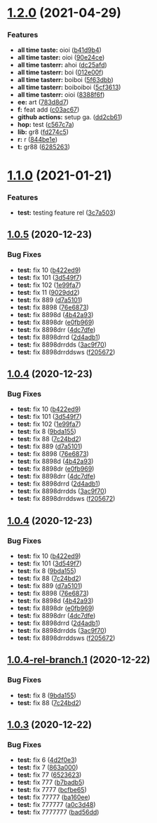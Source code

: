 # [1.2.0](https://github.com/sanjithkumar017/mathadd/compare/v1.1.0...v1.2.0) (2021-04-29)


### Features

* **all time taste:** oioi ([b41d9b4](https://github.com/sanjithkumar017/mathadd/commit/b41d9b4c3be547ed21d5480cd3773b4e5ca02cab))
* **all time taster:** oioi ([90e24ce](https://github.com/sanjithkumar017/mathadd/commit/90e24cee0f2d74c236bdf58bb79ef68b0025aad3))
* **all time tasterr:** ahoi ([dc25afd](https://github.com/sanjithkumar017/mathadd/commit/dc25afd6416eef61995123d754d45c0c4dc6fbe1))
* **all time tasterr:** boi ([012e00f](https://github.com/sanjithkumar017/mathadd/commit/012e00fef976c3c65deaae82f154b044ed9b6abd))
* **all time tasterr:** boiboi ([5f63dbb](https://github.com/sanjithkumar017/mathadd/commit/5f63dbbd7719fdf8735ba2c139e54841a13488a2))
* **all time tasterr:** boiboiboi ([5cf3613](https://github.com/sanjithkumar017/mathadd/commit/5cf3613250540a46aa8733e5398c538bc2c04f63))
* **all time tasterr:** oioi ([8388f6f](https://github.com/sanjithkumar017/mathadd/commit/8388f6f2216890d3ec9b47c2a8e3f36c48e31baf))
* **ee:** art ([783d8d7](https://github.com/sanjithkumar017/mathadd/commit/783d8d75038011d0bcc73211cc11b5a559f88afc))
* **f:** feat add ([c03ac67](https://github.com/sanjithkumar017/mathadd/commit/c03ac6764f20ff27a537befe2854f9b72866f3ea))
* **github actions:** setup ga. ([dd2cb61](https://github.com/sanjithkumar017/mathadd/commit/dd2cb614abbdea47a4e823f576225f6ac3645076))
* **hop:** test ([c567c7a](https://github.com/sanjithkumar017/mathadd/commit/c567c7a09997fcc620f6ef97b7602394aae2c073))
* **lib:** gr8 ([fd274c5](https://github.com/sanjithkumar017/mathadd/commit/fd274c5f5ce6184826ec5f3ffa07abb8200cd062))
* **r:** r ([844be1e](https://github.com/sanjithkumar017/mathadd/commit/844be1edf0aa116ecf7f5b413799c5fa90704313))
* **t:** gr88 ([6285263](https://github.com/sanjithkumar017/mathadd/commit/628526322845546ef44d1cad67a19c3ee7e7a949))

# [1.1.0](https://github.com/sanjithkumar017/mathadd/compare/v1.0.5...v1.1.0) (2021-01-21)


### Features

* **test:** testing feature rel ([3c7a503](https://github.com/sanjithkumar017/mathadd/commit/3c7a50322a1404ea7f1ce0a58439f7981e9d213a))

## [1.0.5](https://github.com/sanjithkumar017/mathadd/compare/v1.0.4...v1.0.5) (2020-12-23)


### Bug Fixes

* **test:** fix 10 ([b422ed9](https://github.com/sanjithkumar017/mathadd/commit/b422ed98b9761f2e022256491603e2d2a5904e72))
* **test:** fix 101 ([3d549f7](https://github.com/sanjithkumar017/mathadd/commit/3d549f7f5f554ef9ee770e3e714e6de0b3cac69a))
* **test:** fix 102 ([1e99fa7](https://github.com/sanjithkumar017/mathadd/commit/1e99fa78902e398f76ce71a97c7013e41ced4b9f))
* **test:** fix 11 ([9029dd2](https://github.com/sanjithkumar017/mathadd/commit/9029dd206f608c5d7487e1ed182f60f0d362dc4e))
* **test:** fix 889 ([d7a5101](https://github.com/sanjithkumar017/mathadd/commit/d7a5101d0944ac8fb6bb57f8bcac9287a900fb2a))
* **test:** fix 8898 ([76e6873](https://github.com/sanjithkumar017/mathadd/commit/76e6873ba35e1a91eefefd64119b4ea1ab45aadc))
* **test:** fix 8898d ([4b42a93](https://github.com/sanjithkumar017/mathadd/commit/4b42a93df78d844fecdf0852ba8037d66a60941e))
* **test:** fix 8898dr ([e0fb969](https://github.com/sanjithkumar017/mathadd/commit/e0fb96952518c625ece7ff5ab9ca5c8f3918d350))
* **test:** fix 8898drr ([4dc7dfe](https://github.com/sanjithkumar017/mathadd/commit/4dc7dfef6ae63d77dfade5d6a883b351f1af7824))
* **test:** fix 8898drrd ([2d4adb1](https://github.com/sanjithkumar017/mathadd/commit/2d4adb13c5deb540392987d5771e65eb62caf53e))
* **test:** fix 8898drrdds ([3ac9f70](https://github.com/sanjithkumar017/mathadd/commit/3ac9f7094bb6031e2d2fdd1ed4afdc8edc7e21ef))
* **test:** fix 8898drrddsws ([f205672](https://github.com/sanjithkumar017/mathadd/commit/f205672fbb0c123cc9b88a8accb4db3212a53bb6))

## [1.0.4](https://github.com/sanjithkumar017/mathadd/compare/v1.0.3...v1.0.4) (2020-12-23)


### Bug Fixes

* **test:** fix 10 ([b422ed9](https://github.com/sanjithkumar017/mathadd/commit/b422ed98b9761f2e022256491603e2d2a5904e72))
* **test:** fix 101 ([3d549f7](https://github.com/sanjithkumar017/mathadd/commit/3d549f7f5f554ef9ee770e3e714e6de0b3cac69a))
* **test:** fix 102 ([1e99fa7](https://github.com/sanjithkumar017/mathadd/commit/1e99fa78902e398f76ce71a97c7013e41ced4b9f))
* **test:** fix 8 ([9bda155](https://github.com/sanjithkumar017/mathadd/commit/9bda1557dca858b96afe689091c89b1ab3da1557))
* **test:** fix 88 ([7c24bd2](https://github.com/sanjithkumar017/mathadd/commit/7c24bd27902198c299da466583702bfcef9af2af))
* **test:** fix 889 ([d7a5101](https://github.com/sanjithkumar017/mathadd/commit/d7a5101d0944ac8fb6bb57f8bcac9287a900fb2a))
* **test:** fix 8898 ([76e6873](https://github.com/sanjithkumar017/mathadd/commit/76e6873ba35e1a91eefefd64119b4ea1ab45aadc))
* **test:** fix 8898d ([4b42a93](https://github.com/sanjithkumar017/mathadd/commit/4b42a93df78d844fecdf0852ba8037d66a60941e))
* **test:** fix 8898dr ([e0fb969](https://github.com/sanjithkumar017/mathadd/commit/e0fb96952518c625ece7ff5ab9ca5c8f3918d350))
* **test:** fix 8898drr ([4dc7dfe](https://github.com/sanjithkumar017/mathadd/commit/4dc7dfef6ae63d77dfade5d6a883b351f1af7824))
* **test:** fix 8898drrd ([2d4adb1](https://github.com/sanjithkumar017/mathadd/commit/2d4adb13c5deb540392987d5771e65eb62caf53e))
* **test:** fix 8898drrdds ([3ac9f70](https://github.com/sanjithkumar017/mathadd/commit/3ac9f7094bb6031e2d2fdd1ed4afdc8edc7e21ef))
* **test:** fix 8898drrddsws ([f205672](https://github.com/sanjithkumar017/mathadd/commit/f205672fbb0c123cc9b88a8accb4db3212a53bb6))

## [1.0.4](https://github.com/sanjithkumar017/mathadd/compare/v1.0.3...v1.0.4) (2020-12-23)


### Bug Fixes

* **test:** fix 10 ([b422ed9](https://github.com/sanjithkumar017/mathadd/commit/b422ed98b9761f2e022256491603e2d2a5904e72))
* **test:** fix 101 ([3d549f7](https://github.com/sanjithkumar017/mathadd/commit/3d549f7f5f554ef9ee770e3e714e6de0b3cac69a))
* **test:** fix 8 ([9bda155](https://github.com/sanjithkumar017/mathadd/commit/9bda1557dca858b96afe689091c89b1ab3da1557))
* **test:** fix 88 ([7c24bd2](https://github.com/sanjithkumar017/mathadd/commit/7c24bd27902198c299da466583702bfcef9af2af))
* **test:** fix 889 ([d7a5101](https://github.com/sanjithkumar017/mathadd/commit/d7a5101d0944ac8fb6bb57f8bcac9287a900fb2a))
* **test:** fix 8898 ([76e6873](https://github.com/sanjithkumar017/mathadd/commit/76e6873ba35e1a91eefefd64119b4ea1ab45aadc))
* **test:** fix 8898d ([4b42a93](https://github.com/sanjithkumar017/mathadd/commit/4b42a93df78d844fecdf0852ba8037d66a60941e))
* **test:** fix 8898dr ([e0fb969](https://github.com/sanjithkumar017/mathadd/commit/e0fb96952518c625ece7ff5ab9ca5c8f3918d350))
* **test:** fix 8898drr ([4dc7dfe](https://github.com/sanjithkumar017/mathadd/commit/4dc7dfef6ae63d77dfade5d6a883b351f1af7824))
* **test:** fix 8898drrd ([2d4adb1](https://github.com/sanjithkumar017/mathadd/commit/2d4adb13c5deb540392987d5771e65eb62caf53e))
* **test:** fix 8898drrdds ([3ac9f70](https://github.com/sanjithkumar017/mathadd/commit/3ac9f7094bb6031e2d2fdd1ed4afdc8edc7e21ef))
* **test:** fix 8898drrddsws ([f205672](https://github.com/sanjithkumar017/mathadd/commit/f205672fbb0c123cc9b88a8accb4db3212a53bb6))

## [1.0.4-rel-branch.1](https://github.com/sanjithkumar017/mathadd/compare/v1.0.3...v1.0.4-rel-branch.1) (2020-12-22)


### Bug Fixes

* **test:** fix 8 ([9bda155](https://github.com/sanjithkumar017/mathadd/commit/9bda1557dca858b96afe689091c89b1ab3da1557))
* **test:** fix 88 ([7c24bd2](https://github.com/sanjithkumar017/mathadd/commit/7c24bd27902198c299da466583702bfcef9af2af))

## [1.0.3](https://github.com/sanjithkumar017/mathadd/compare/v1.0.2...v1.0.3) (2020-12-22)


### Bug Fixes

* **test:** fix 6 ([4d2f0e3](https://github.com/sanjithkumar017/mathadd/commit/4d2f0e32ab5690474f52094d90b2efc7b3b1e860))
* **test:** fix 7 ([863a000](https://github.com/sanjithkumar017/mathadd/commit/863a0002bcffcce89541f13435adac46a8038cbd))
* **test:** fix 77 ([6523623](https://github.com/sanjithkumar017/mathadd/commit/652362399d8b4988adf602e440aebe6e5dc1dc46))
* **test:** fix 777 ([b7badb5](https://github.com/sanjithkumar017/mathadd/commit/b7badb55ae56e5ef40130c88b0917007932bfa1f))
* **test:** fix 7777 ([bcfbe65](https://github.com/sanjithkumar017/mathadd/commit/bcfbe65021a7a60c2784f53dfe3a7de48374c5bd))
* **test:** fix 77777 ([ba160ee](https://github.com/sanjithkumar017/mathadd/commit/ba160eec4783f4bf3a74ec4c069f442905a1bd5c))
* **test:** fix 777777 ([a0c3d48](https://github.com/sanjithkumar017/mathadd/commit/a0c3d485dd3f702796ad0f7a5534b50c0e7413da))
* **test:** fix 7777777 ([bad56dd](https://github.com/sanjithkumar017/mathadd/commit/bad56dd190dc96d9761708b14a7742d4663bf3cf))
